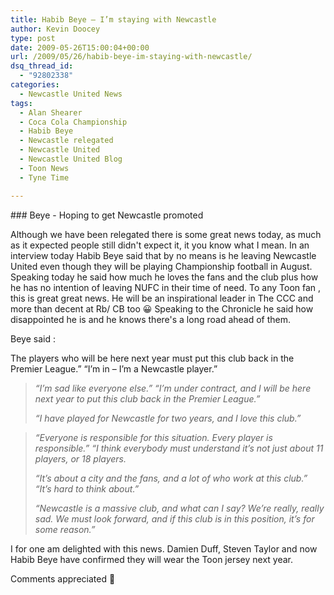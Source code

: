 ```yaml
---
title: Habib Beye – I’m staying with Newcastle
author: Kevin Doocey
type: post
date: 2009-05-26T15:00:04+00:00
url: /2009/05/26/habib-beye-im-staying-with-newcastle/
dsq_thread_id:
  - "92802338"
categories:
  - Newcastle United News
tags:
  - Alan Shearer
  - Coca Cola Championship
  - Habib Beye
  - Newcastle relegated
  - Newcastle United
  - Newcastle United Blog
  - Toon News
  - Tyne Time

---
```

### Beye - Hoping to get Newcastle promoted

Although we have been relegated there is some great news today, as much as it expected people still didn't expect it, it you know what I mean. In an interview today Habib Beye said that by no means is he leaving Newcastle United even though they will be playing Championship football in August. Speaking today he said how much he loves the fans and the club plus how he has no intention of leaving NUFC in their time of need. To any Toon fan , this is great great news. He will be an inspirational leader in The CCC and more than decent at Rb/ CB too 😀 Speaking to the Chronicle he said how disappointed he is and he knows there's a long road ahead of them.

Beye said :

The players who will be here next year must put this club back in the Premier League.” “I’m in – I’m a Newcastle player.”

> _“I’m sad like everyone else.” “I’m under contract, and I will be here next year to put this club back in the Premier League.”_
>
> _“I have played for Newcastle for two years, and I love this club.”_

> _“Everyone is responsible for this situation. Every player is responsible.” “I think everybody must understand it’s not just about 11 players, or 18 players._
>
> _“It’s about a city and the fans, and a lot of who work at this club.” “It’s hard to think about.”_
>
> _“Newcastle is a massive club, and what can I say? We’re really, really sad. We must look forward, and if this club is in this position, it’s for some reason.”_

I for one am delighted with this news. Damien Duff, Steven Taylor and now Habib Beye have confirmed they will wear the Toon jersey next year.

Comments appreciated 🙂
